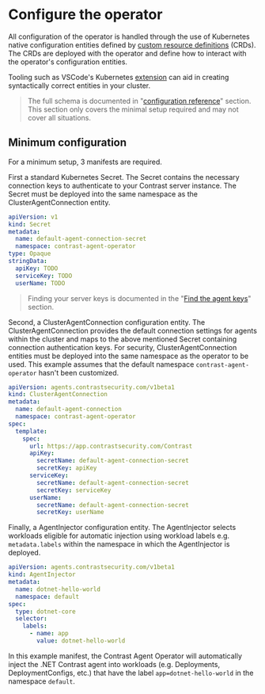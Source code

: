 # Configure the operator

All configuration of the operator is handled through the use of Kubernetes native configuration entities defined by [custom resource definitions](https://kubernetes.io/docs/concepts/extend-kubernetes/api-extension/custom-resources/) (CRDs). The CRDs are deployed with the operator and define how to interact with the operator's configuration entities.

Tooling such as VSCode's Kubernetes [extension](https://code.visualstudio.com/docs/azure/kubernetes) can aid in creating syntactically correct entities in your cluster.

> The full schema is documented in "[configuration reference](../03-configuration-reference.md)" section. This section only covers the minimal setup required and may not cover all situations.

## Minimum configuration

For a minimum setup, 3 manifests are required.

First a standard Kubernetes Secret. The Secret contains the necessary connection keys to authenticate to your Contrast server instance. The Secret must be deployed into the same namespace as the ClusterAgentConnection entity.

```yaml
apiVersion: v1
kind: Secret
metadata:
  name: default-agent-connection-secret
  namespace: contrast-agent-operator
type: Opaque
stringData:
  apiKey: TODO
  serviceKey: TODO
  userName: TODO
```

> Finding your server keys is documented in the "[Find the agent keys](https://docs.contrastsecurity.com/en/find-the-agent-keys.html)" section.

Second, a ClusterAgentConnection configuration entity. The ClusterAgentConnection provides the default connection settings for agents within the cluster and maps to the above mentioned Secret containing connection authentication keys. For security, ClusterAgentConnection entities must be deployed into the same namespace as the operator to be used. This example assumes that the default namespace `contrast-agent-operator` hasn't been customized.

```yaml
apiVersion: agents.contrastsecurity.com/v1beta1
kind: ClusterAgentConnection
metadata:
  name: default-agent-connection
  namespace: contrast-agent-operator
spec:
  template:
    spec:
      url: https://app.contrastsecurity.com/Contrast
      apiKey:
        secretName: default-agent-connection-secret
        secretKey: apiKey
      serviceKey:
        secretName: default-agent-connection-secret
        secretKey: serviceKey
      userName:
        secretName: default-agent-connection-secret
        secretKey: userName
```

Finally, a AgentInjector configuration entity. The AgentInjector selects workloads eligible for automatic injection using workload labels e.g. `metadata.labels` within the namespace in which the AgentInjector is deployed.

```yaml
apiVersion: agents.contrastsecurity.com/v1beta1
kind: AgentInjector
metadata:
  name: dotnet-hello-world
  namespace: default
spec:
  type: dotnet-core
  selector:
    labels:
      - name: app
        value: dotnet-hello-world
```

In this example manifest, the Contrast Agent Operator will automatically inject the .NET Contrast agent into workloads (e.g. Deployments, DeploymentConfigs, etc.) that have the label `app=dotnet-hello-world` in the namespace `default`.
